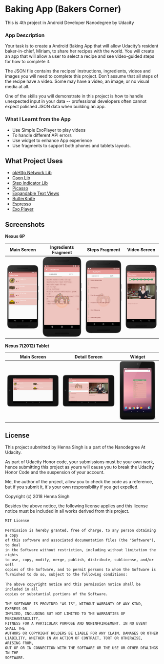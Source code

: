 # Baking App (Bakers Corner)

This is 4th project in Android Developer Nanodegree by Udacity

### App Description

Your task is to create a Android Baking App that will allow Udacity’s resident baker-in-chief, Miriam, to share her recipes with the world. You will create an app that will allow a user to select a recipe and see video-guided steps for how to complete it.

The JSON file contains the recipes' instructions, ingredients, videos and images you will need to complete this project. Don’t assume that all steps of the recipe have a video. Some may have a video, an image, or no visual media at all.

One of the skills you will demonstrate in this project is how to handle unexpected input in your data -- professional developers often cannot expect polished JSON data when building an app.

### What I Learnt from the App

- Use Simple ExoPlayer to play videos
- To handle different API errors
- Use widget to enhance App experience
- Use fragments to support both phones and tablets layouts.

## What Project Uses

- [okHttp Network Lib](https://github.com/square/okhttp)
- [Gson Lib](https://github.com/google/gson)
- [Step Indicator Lib](https://github.com/layerlre/StepIndicator)
- [Picasso](https://github.com/square/picasso)
- [Expandable Text Views](https://github.com/Manabu-GT/ExpandableTextView)
- [ButterKnife](https://github.com/JakeWharton/butterknife)
- [Espresso](https://developer.android.com/training/testing/espresso/)
- [Exo Player](https://github.com/google/ExoPlayer)

## Screenshots

**Nexus 6P**

Main Screen | Ingredients Fragment | Steps Fragment | Video Screen
--- | --- | --- | ---
![main](/assets/mainScreen.png) | ![ingredients](/assets/ingredientsFragment.png) | ![Steps](/assets/stepsFragment.png) | ![Video](/assets/videoScreen.png)


**Nexus 7(2012) Tablet**

Main Screen | Detail Screen | Widget
---| --- | ---
![main](/assets/tablet_mainScreen.png) | ![detail](/assets/tablet_detailScreen.png) | ![widget](/assets/tablet_widget.png)


## License

This project submitted by Henna Singh is a part of the Nanodegree At Udacity.

As part of Udacity Honor code, your submissions must be your own work, hence
submitting this project as yours will cause you to break the Udacity Honor Code
and the suspension of your account.

Me, the author of the project, allow you to check the code as a reference, but if
you submit it, it's your own responsibility if you get expelled.

Copyright (c) 2018 Henna Singh

Besides the above notice, the following license applies and this license notice
must be included in all works derived from this project.
```
MIT License

Permission is hereby granted, free of charge, to any person obtaining a copy
of this software and associated documentation files (the "Software"), to deal
in the Software without restriction, including without limitation the rights
to use, copy, modify, merge, publish, distribute, sublicense, and/or sell
copies of the Software, and to permit persons to whom the Software is
furnished to do so, subject to the following conditions:

The above copyright notice and this permission notice shall be included in all
copies or substantial portions of the Software.

THE SOFTWARE IS PROVIDED "AS IS", WITHOUT WARRANTY OF ANY KIND, EXPRESS OR
IMPLIED, INCLUDING BUT NOT LIMITED TO THE WARRANTIES OF MERCHANTABILITY,
FITNESS FOR A PARTICULAR PURPOSE AND NONINFRINGEMENT. IN NO EVENT SHALL THE
AUTHORS OR COPYRIGHT HOLDERS BE LIABLE FOR ANY CLAIM, DAMAGES OR OTHER
LIABILITY, WHETHER IN AN ACTION OF CONTRACT, TORT OR OTHERWISE, ARISING FROM,
OUT OF OR IN CONNECTION WITH THE SOFTWARE OR THE USE OR OTHER DEALINGS IN THE
SOFTWARE.
```
